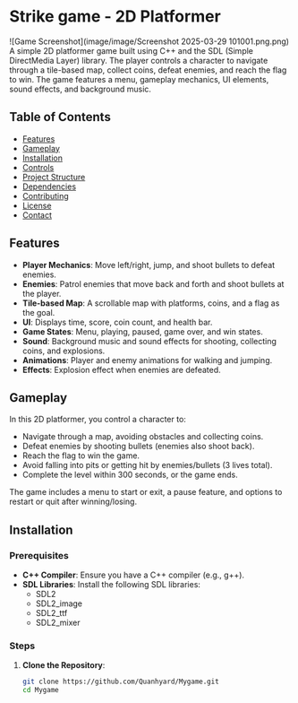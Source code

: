 # Strike game - 2D Platformer
![Game Screenshot](image/image/Screenshot 2025-03-29 101001.png.png)
A simple 2D platformer game built using C++ and the SDL (Simple DirectMedia Layer) library. The player controls a character to navigate through a tile-based map, collect coins, defeat enemies, and reach the flag to win. The game features a menu, gameplay mechanics, UI elements, sound effects, and background music.

## Table of Contents
- [Features](#features)
- [Gameplay](#gameplay)
- [Installation](#installation)
- [Controls](#controls)
- [Project Structure](#project-structure)
- [Dependencies](#dependencies)
- [Contributing](#contributing)
- [License](#license)
- [Contact](#contact)

## Features
- **Player Mechanics**: Move left/right, jump, and shoot bullets to defeat enemies.
- **Enemies**: Patrol enemies that move back and forth and shoot bullets at the player.
- **Tile-based Map**: A scrollable map with platforms, coins, and a flag as the goal.
- **UI**: Displays time, score, coin count, and health bar.
- **Game States**: Menu, playing, paused, game over, and win states.
- **Sound**: Background music and sound effects for shooting, collecting coins, and explosions.
- **Animations**: Player and enemy animations for walking and jumping.
- **Effects**: Explosion effect when enemies are defeated.

## Gameplay
In this 2D platformer, you control a character to:
- Navigate through a map, avoiding obstacles and collecting coins.
- Defeat enemies by shooting bullets (enemies also shoot back).
- Reach the flag to win the game.
- Avoid falling into pits or getting hit by enemies/bullets (3 lives total).
- Complete the level within 300 seconds, or the game ends.

The game includes a menu to start or exit, a pause feature, and options to restart or quit after winning/losing.

## Installation
### Prerequisites
- **C++ Compiler**: Ensure you have a C++ compiler (e.g., g++).
- **SDL Libraries**: Install the following SDL libraries:
  - SDL2
  - SDL2_image
  - SDL2_ttf
  - SDL2_mixer

### Steps
1. **Clone the Repository**:
   ```bash
   git clone https://github.com/Quanhyard/Mygame.git
   cd Mygame
